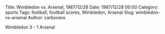 Title: Wimbledon vs. Arsenal, 1987/12/28
Date: 1987/12/28 00:00
Category: sports
Tags: football, football scores, Wimbledon, Arsenal
Slug: wimbledon-vs-arsenal
Author: carbonero


Wimbledon 3 - 1 Arsenal
